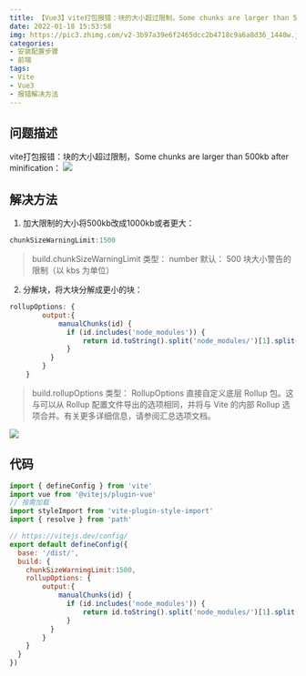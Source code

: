 ```yaml
---
title: 【Vue3】vite打包报错：块的大小超过限制，Some chunks are larger than 500kb after minification
date: 2022-01-18 15:53:58
img: https://pic3.zhimg.com/v2-3b97a39e6f2465dcc2b4718c9a6a8d36_1440w.jpg?source=172ae18b
categories: 
- 安装配置步骤
- 前端
tags:
- Vite
- Vue3
- 报错解决方法
---
```


## 问题描述
vite打包报错：块的大小超过限制，Some chunks are larger than 500kb after minification：
![](https://img-blog.csdnimg.cn/0ba63b47324e43738240156edb169ba6.png)
## 解决方法
1. 加大限制的大小将500kb改成1000kb或者更大：

```javascript
chunkSizeWarningLimit:1500
```

> build.chunkSizeWarningLimit 类型： number
> 默认： 500
> 块大小警告的限制（以 kbs 为单位）

2. 分解块，将大块分解成更小的块：

```javascript
rollupOptions: {
        output:{
            manualChunks(id) {
              if (id.includes('node_modules')) {
                  return id.toString().split('node_modules/')[1].split('/')[0].toString();
              }
          }
        }
    }
```

> build.rollupOptions
类型： RollupOptions
直接自定义底层 Rollup 包。这与可以从 Rollup 配置文件导出的选项相同，并将与 Vite 的内部 Rollup 选项合并。有关更多详细信息，请参阅汇总选项文档。

![](https://img-blog.csdnimg.cn/318d4a479aba481a88916accd53bdd20.png?x-oss-process=image/watermark,type_d3F5LXplbmhlaQ,shadow_50,text_Q1NETiBA5Zi75Zi755qE5aaZ5aaZ5bGL,size_20,color_FFFFFF,t_70,g_se,x_16)
## 代码

```javascript
import { defineConfig } from 'vite'
import vue from '@vitejs/plugin-vue'
// 按需加载
import styleImport from 'vite-plugin-style-import'
import { resolve } from 'path'

// https://vitejs.dev/config/
export default defineConfig({
  base: '/dist/',
  build: {
    chunkSizeWarningLimit:1500,
    rollupOptions: {
        output:{
            manualChunks(id) {
              if (id.includes('node_modules')) {              
                  return id.toString().split('node_modules/')[1].split('/')[0].toString();
              }
          }
        }
    }
  }
})
```
